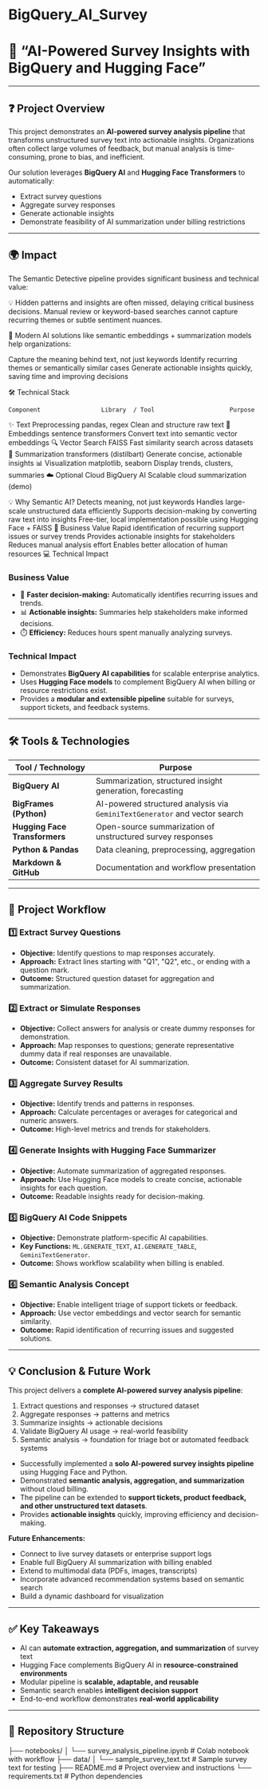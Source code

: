 # BigQuery_AI_Survey
# 📌 “AI-Powered Survey Insights with BigQuery and Hugging Face”

---

## ❓ Project Overview

This project demonstrates an **AI-powered survey analysis pipeline** that transforms unstructured survey text into actionable insights. Organizations often collect large volumes of feedback, but manual analysis is time-consuming, prone to bias, and inefficient.  

Our solution leverages **BigQuery AI** and **Hugging Face Transformers** to automatically:  
- Extract survey questions  
- Aggregate survey responses  
- Generate actionable insights  
- Demonstrate feasibility of AI summarization under billing restrictions

---

## 🌍 Impact

The Semantic Detective pipeline provides significant business and technical value:

💡 Hidden patterns and insights are often missed, delaying critical business decisions. Manual review or keyword-based searches cannot capture recurring themes or subtle sentiment nuances.

🚀 Modern AI solutions like semantic embeddings + summarization models help organizations:

Capture the meaning behind text, not just keywords
Identify recurring themes or semantically similar cases
Generate actionable insights quickly, saving time and improving decisions

🛠️ Technical Stack

    Component	              Library  / Tool        	          Purpose
✨ Text Preprocessing	    pandas, regex	             Clean and structure raw text
🧠 Embeddings          sentence transformers	       Convert text into semantic vector embeddings
🔍 Vector Search	           FAISS	                  Fast similarity search across datasets
📝 Summarization         transformers (distilbart)	  Generate concise, actionable insights
📊 Visualization	        matplotlib, seaborn	        Display trends, clusters, summaries
☁️ Optional Cloud     	    BigQuery AI	              Scalable cloud summarization (demo)


💡 Why Semantic AI?
Detects meaning, not just keywords
Handles large-scale unstructured data efficiently
Supports decision-making by converting raw text into insights
Free-tier, local implementation possible using Hugging Face + FAISS
🚀 Business Value
Rapid identification of recurring support issues or survey trends
Provides actionable insights for stakeholders
Reduces manual analysis effort
Enables better allocation of human resources
💻 Technical Impact

### Business Value
- 🚀 **Faster decision-making:** Automatically identifies recurring issues and trends.  
- 📊 **Actionable insights:** Summaries help stakeholders make informed decisions.  
- ⏱️ **Efficiency:** Reduces hours spent manually analyzing surveys.  

### Technical Impact
- Demonstrates **BigQuery AI capabilities** for scalable enterprise analytics.  
- Uses **Hugging Face models** to complement BigQuery AI when billing or resource restrictions exist.  
- Provides a **modular and extensible pipeline** suitable for surveys, support tickets, and feedback systems.

---

## 🛠️ Tools & Technologies

| Tool / Technology | Purpose |
|------------------|---------|
| **BigQuery AI** | Summarization, structured insight generation, forecasting |
| **BigFrames (Python)** | AI-powered structured analysis via `GeminiTextGenerator` and vector search |
| **Hugging Face Transformers** | Open-source summarization of unstructured survey responses |
| **Python & Pandas** | Data cleaning, preprocessing, aggregation |
| **Markdown & GitHub** | Documentation and workflow presentation |

---

## 🔧 Project Workflow

### 1️⃣ Extract Survey Questions
- **Objective:** Identify questions to map responses accurately.  
- **Approach:** Extract lines starting with "Q1", "Q2", etc., or ending with a question mark.  
- **Outcome:** Structured question dataset for aggregation and summarization.

### 2️⃣ Extract or Simulate Responses
- **Objective:** Collect answers for analysis or create dummy responses for demonstration.  
- **Approach:** Map responses to questions; generate representative dummy data if real responses are unavailable.  
- **Outcome:** Consistent dataset for AI summarization.

### 3️⃣ Aggregate Survey Results
- **Objective:** Identify trends and patterns in responses.  
- **Approach:** Calculate percentages or averages for categorical and numeric answers.  
- **Outcome:** High-level metrics and trends for stakeholders.

### 4️⃣ Generate Insights with Hugging Face Summarizer
- **Objective:** Automate summarization of aggregated responses.  
- **Approach:** Use Hugging Face models to create concise, actionable insights for each question.  
- **Outcome:** Readable insights ready for decision-making.

### 5️⃣ BigQuery AI Code Snippets
- **Objective:** Demonstrate platform-specific AI capabilities.  
- **Key Functions:** `ML.GENERATE_TEXT`, `AI.GENERATE_TABLE`, `GeminiTextGenerator`.  
- **Outcome:** Shows workflow scalability when billing is enabled.

### 6️⃣ Semantic Analysis Concept
- **Objective:** Enable intelligent triage of support tickets or feedback.  
- **Approach:** Use vector embeddings and vector search for semantic similarity.  
- **Outcome:** Rapid identification of recurring issues and suggested solutions.

---

## 💡 Conclusion & Future Work

This project delivers a **complete AI-powered survey analysis pipeline**:  

1. Extract questions and responses → structured dataset  
2. Aggregate responses → patterns and metrics  
3. Summarize insights → actionable decisions  
4. Validate BigQuery AI usage → real-world feasibility  
5. Semantic analysis → foundation for triage bot or automated feedback systems 

- Successfully implemented a **solo AI-powered survey insights pipeline** using Hugging Face and Python.  
- Demonstrated **semantic analysis, aggregation, and summarization** without cloud billing.  
- The pipeline can be extended to **support tickets, product feedback, and other unstructured text datasets**.  
- Provides **actionable insights** quickly, improving efficiency and decision-making. 

**Future Enhancements:**  
- Connect to live survey datasets or enterprise support logs  
- Enable full BigQuery AI summarization with billing enabled  
- Extend to multimodal data (PDFs, images, transcripts)  
- Incorporate advanced recommendation systems based on semantic search  
- Build a dynamic dashboard for visualization

---

## ✅ Key Takeaways
- AI can **automate extraction, aggregation, and summarization** of survey text  
- Hugging Face complements BigQuery AI in **resource-constrained environments**  
- Modular pipeline is **scalable, adaptable, and reusable**  
- Semantic search enables **intelligent decision support**  
- End-to-end workflow demonstrates **real-world applicability**

---

## 📂 Repository Structure

├── notebooks/
│ └── survey_analysis_pipeline.ipynb # Colab notebook with workflow
├── data/
│ └── sample_survey_text.txt # Sample survey text for testing
├── README.md # Project overview and instructions
└── requirements.txt # Python dependencies
